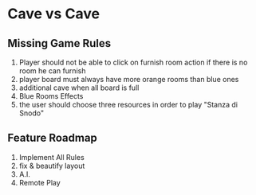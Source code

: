 # Cave vs Cave

## Missing Game Rules

1. Player should not be able to click on furnish room action if there is no room he can furnish
2. player board must always have more orange rooms than blue ones
3. additional cave when all board is full
4. Blue Rooms Effects
5. the user should choose three resources in order to play "Stanza di Snodo"

## Feature Roadmap

1. Implement All Rules
2. fix & beautify layout
3. A.I.
4. Remote Play
